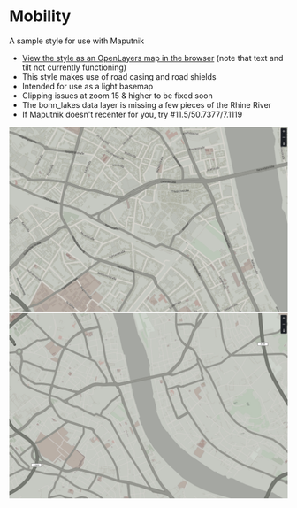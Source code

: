 # Mobility
A sample style for use with Maputnik

- [View the style as an OpenLayers map in the browser](http://htmlpreview.github.io/?https://github.com/PetersonGIS/Mobility/blob/master/live-map.html) (note that text and tilt not currently functioning)
- This style makes use of road casing and road shields
- Intended for use as a light basemap
- Clipping issues at zoom 15 & higher to be fixed soon
- The bonn_lakes data layer is missing a few pieces of the Rhine River
- If Maputnik doesn't recenter for you, try #11.5/50.7377/7.1119

<img width="800" src="mobility-screenshot1.jpg" />

<img width="800" src="mobility-screenshot2.jpg" />

